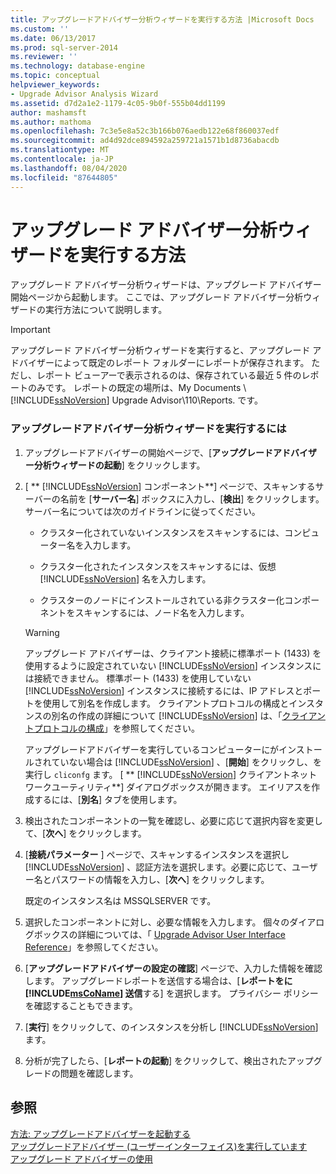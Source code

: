 ```yaml
---
title: アップグレードアドバイザー分析ウィザードを実行する方法 |Microsoft Docs
ms.custom: ''
ms.date: 06/13/2017
ms.prod: sql-server-2014
ms.reviewer: ''
ms.technology: database-engine
ms.topic: conceptual
helpviewer_keywords:
- Upgrade Advisor Analysis Wizard
ms.assetid: d7d2a1e2-1179-4c05-9b0f-555b04dd1199
author: mashamsft
ms.author: mathoma
ms.openlocfilehash: 7c3e5e8a52c3b166b076aedb122e68f860037edf
ms.sourcegitcommit: ad4d92dce894592a259721a1571b1d8736abacdb
ms.translationtype: MT
ms.contentlocale: ja-JP
ms.lasthandoff: 08/04/2020
ms.locfileid: "87644805"
---
```

# <a name="how-to-run-the-upgrade-advisor-analysis-wizard"></a>アップグレード アドバイザー分析ウィザードを実行する方法
  アップグレード アドバイザー分析ウィザードは、アップグレード アドバイザー開始ページから起動します。 ここでは、アップグレード アドバイザー分析ウィザードの実行方法について説明します。  
  
> [!IMPORTANT]
>  アップグレード アドバイザー分析ウィザードを実行すると、アップグレード アドバイザーによって既定のレポート フォルダーにレポートが保存されます。 ただし、レポート ビューアーで表示されるのは、保存されている最近 5 件のレポートのみです。 レポートの既定の場所は、My Documents \\ [!INCLUDE[ssNoVersion](../../includes/ssnoversion-md.md)] Upgrade Advisor\110\Reports. です。  
  
### <a name="to-run-the-upgrade-advisor-analysis-wizard"></a>アップグレードアドバイザー分析ウィザードを実行するには  
  
1.  アップグレードアドバイザーの開始ページで、[**アップグレードアドバイザー分析ウィザードの起動**] をクリックします。  
  
2.  [ ** [!INCLUDE[ssNoVersion](../../includes/ssnoversion-md.md)] コンポーネント**] ページで、スキャンするサーバーの名前を [**サーバー名**] ボックスに入力し、[**検出**] をクリックします。 サーバー名については次のガイドラインに従ってください。  
  
    -   クラスター化されていないインスタンスをスキャンするには、コンピューター名を入力します。  
  
    -   クラスター化されたインスタンスをスキャンするには、仮想 [!INCLUDE[ssNoVersion](../../includes/ssnoversion-md.md)] 名を入力します。  
  
    -   クラスターのノードにインストールされている非クラスター化コンポーネントをスキャンするには、ノード名を入力します。  
  
    > [!WARNING]  
    >  アップグレード アドバイザーは、クライアント接続に標準ポート (1433) を使用するように設定されていない [!INCLUDE[ssNoVersion](../../includes/ssnoversion-md.md)] インスタンスには接続できません。 標準ポート (1433) を使用していない [!INCLUDE[ssNoVersion](../../includes/ssnoversion-md.md)] インスタンスに接続するには、IP アドレスとポートを使用して別名を作成します。 クライアントプロトコルの構成とインスタンスの別名の作成の詳細について [!INCLUDE[ssNoVersion](../../includes/ssnoversion-md.md)] は、「[クライアントプロトコルの構成](../../database-engine/configure-windows/configure-client-protocols.md)」を参照してください。  
    >   
    >  アップグレードアドバイザーを実行しているコンピューターにがインストールされていない場合は [!INCLUDE[ssNoVersion](../../includes/ssnoversion-md.md)] 、[**開始**] をクリックし、を実行し `cliconfg` ます。 [ ** [!INCLUDE[ssNoVersion](../../includes/ssnoversion-md.md)] クライアントネットワークユーティリティ**] ダイアログボックスが開きます。 エイリアスを作成するには、[**別名**] タブを使用します。  
  
3.  検出されたコンポーネントの一覧を確認し、必要に応じて選択内容を変更して、[**次へ**] をクリックします。  
  
4.  [**接続パラメーター** ] ページで、スキャンするインスタンスを選択し [!INCLUDE[ssNoVersion](../../includes/ssnoversion-md.md)] 、認証方法を選択します。必要に応じて、ユーザー名とパスワードの情報を入力し、[**次へ**] をクリックします。  
  
     既定のインスタンス名は MSSQLSERVER です。  
  
5.  選択したコンポーネントに対し、必要な情報を入力します。 個々のダイアログボックスの詳細については、「 [Upgrade Advisor User Interface Reference](../../../2014/sql-server/install/upgrade-advisor-user-interface-reference.md)」を参照してください。  
  
6.  [**アップグレードアドバイザーの設定の確認**] ページで、入力した情報を確認します。 アップグレードレポートを送信する場合は、[**レポートをに [!INCLUDE[msCoName](../../includes/msconame-md.md)] 送信**する] を選択します。 プライバシー ポリシーを確認することもできます。  
  
7.  [**実行**] をクリックして、のインスタンスを分析し [!INCLUDE[ssNoVersion](../../includes/ssnoversion-md.md)] ます。  
  
8.  分析が完了したら、[**レポートの起動**] をクリックして、検出されたアップグレードの問題を確認します。  
  
## <a name="see-also"></a>参照  
 [方法: アップグレードアドバイザーを起動する](../../../2014/sql-server/install/how-to-launch-upgrade-advisor.md)   
 [アップグレードアドバイザー &#40;ユーザーインターフェイス&#41;を実行しています](../../../2014/sql-server/install/running-upgrade-advisor-user-interface.md)   
 [アップグレード アドバイザーの使用](../../../2014/sql-server/install/working-with-upgrade-advisor.md)  
  
  
